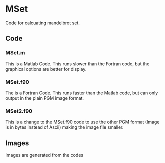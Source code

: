 # MSet
Code for calcuating mandelbrot set.
## Code
### MSet.m
This is a Matlab Code. This runs slower than the Fortran code, but the graphical options are better for display.
### MSet.f90
The is a Fortran Code. This runs faster than the Matlab code, but can only output in the plain PGM image format.
### MSet2.f90
This is a change to the MSet.f90 code to use the other PGM format (Image is in bytes instead of Ascii) making the image file smaller.
## Images
Images are generated from the codes
